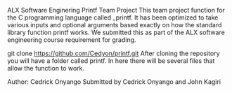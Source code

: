 ALX Software Enginering Printf Team Project
This team project function for the C programming language called _printf. It has been optimized to take various inputs and optional arguments based exactly on how the standard library function printf works. We submitted this as part of the ALX software engineering course requirement for grading.

git clone https://github.com/Cedyon/printf.git
After cloning the repository you will have a folder called printf. In here there will be several files that allow the function to work.

Author: Cedrick Onyango 
Submitted by Cedrick Onyango and John Kagiri 
